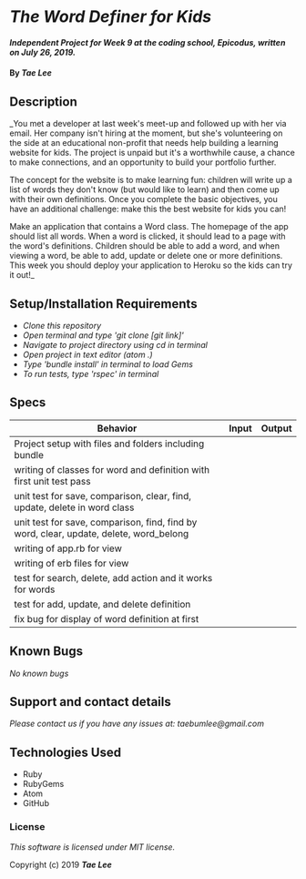 # _The Word Definer for Kids_

#### _Independent Project for Week 9 at the coding school, Epicodus, written on July 26, 2019._

#### By _**Tae Lee**_

## Description

_You met a developer at last week's meet-up and followed up with her via email. Her company isn't hiring at the moment, but she's volunteering on the side at an educational non-profit that needs help building a learning website for kids. The project is unpaid but it's a worthwhile cause, a chance to make connections, and an opportunity to build your portfolio further.

The concept for the website is to make learning fun: children will write up a list of words they don't know (but would like to learn) and then come up with their own definitions. Once you complete the basic objectives, you have an additional challenge: make this the best website for kids you can!

Make an application that contains a Word class. The homepage of the app should list all words. When a word is clicked, it should lead to a page with the word's definitions. Children should be able to add a word, and when viewing a word, be able to add, update or delete one or more definitions. This week you should deploy your application to Heroku so the kids can try it out!_

## Setup/Installation Requirements

* _Clone this repository_
* _Open terminal and type 'git clone [git link]'_
* _Navigate to project directory using cd in terminal_
* _Open project in text editor (atom .)_
* _Type 'bundle install' in terminal to load Gems_
* _To run tests, type 'rspec' in terminal_

## Specs
| Behavior                          | Input                 | Output           |
| --------------------------------- |:---------------------:| ----------------:|
| Project setup with files and folders including bundle                        |
| writing of classes for word and definition with first unit test pass         |
| unit test for save, comparison, clear, find, update, delete in word class    |
| unit test for save, comparison, find, find by word, clear, update, delete, word_belong |
| writing of app.rb for view |
| writing of erb files for view |    
| test for search, delete, add action and it works for words |
| test for add, update, and delete definition |      
| fix bug for display of word definition at first |                         

## Known Bugs

_No known bugs_

## Support and contact details

_Please contact us if you have any issues at: taebumlee@gmail.com_

## Technologies Used

* Ruby
* RubyGems
* Atom
* GitHub

### License
_This software is licensed under MIT license._

Copyright (c) 2019 **_Tae Lee_**
